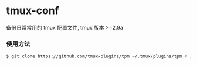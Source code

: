 # tmux-conf
备份日常常用的 tmux 配置文件, tmux 版本 >=2.9a

### 使用方法

```bash
$ git clone https://github.com/tmux-plugins/tpm ~/.tmux/plugins/tpm # 安装 tmux tpm 插件管理工具

```
